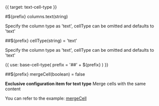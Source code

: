 {{ target: text-cell-type }}

#${prefix} columns.text(string)

Specify the column type as 'text', cellType can be omitted and defaults to 'text'

##${prefix} cellType(string) = 'text'

Specify the column type as 'text', cellType can be omitted and defaults to 'text'

{{ use: base-cell-type(
    prefix = '##' + ${prefix}
) }}

##${prefix} mergeCell(boolean) = false

**Exclusive configuration item for text type** Merge cells with the same content

You can refer to the example: [mergeCell](../demo/basic-functionality/merge)